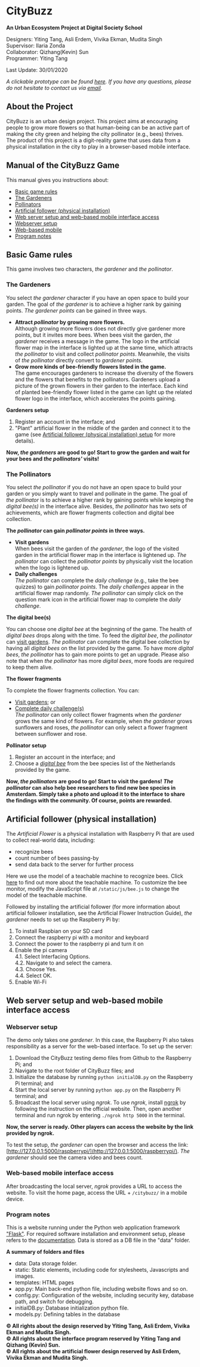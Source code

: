 # CityBuzz
__An Urban Ecosystem Project at Digital Society School__   
  
  
Designers: Yiting Tang, Asli Erdem, Vivika Ekman, Mudita Singh  
Supervisor: Ilaria Zonda  
Collaborator: Qizhang(Kevin) Sun    
Programmer: Yiting Tang  
    
Last Update: 30/01/2020  
  
_A clickable prototype can be found [here](https://xd.adobe.com/view/9a9f1437-ca4f-45b2-433b-6e0755dfe5ea-ecae/?fullscreen&hints=off)._
_If you have any questions, please do not hesitate to contact us via [email](mailto:urbanecosystems.dss@gmail.com)._

## About the Project
CityBuzz is an urban design project. This project aims at encouraging people to grow more flowers so that human-being can be an active part of making the city green and helping the city pollinator (e.g., bees) thrives. The product of this project is a digit-reality game that uses data from a physical installation in the city to play in a browser-based mobile interface.  
  
## Manual of the CityBuzz Game
This manual gives you instructions about:  
* [Basic game rules](#rules)
 * [The Gardeners](#gardener)
 * [Pollinators](#pollinator)
* [Artificial follower (physical installation)](#installation)
* [Web server setup and web-based mobile interface access](#interface)
 * [Webserver setup](#server)    
 * [Web-based mobile](#acceess)   
 * [Program notes](#note)  
  
## Basic Game rules <a name="rules"></a>  
  
This game involves two characters, _the gardener_ and _the pollinator_.  
  
### The Gardeners<a name="gardener"></a>

You select _the gardener_ character if you have an open space to build your garden. The goal of _the gardener_ is to achieve a higher rank by gaining points. _The gardener points_ can be gained in three ways.  
* __Attract _pollinator_ by growing more flowers.__   
Although growing more flowers does not directly give gardener more points, but it invites more bees. When bees visit the garden, _the gardener_ receives a message in the game. The logo in the artificial flower map in the interface is lighted up at the same time, which attracts _the pollinator_ to visit and collect _pollinator points_. Meanwhile, the visits of _the pollinator_ directly convert to _gardener points_.  
* __Grow more kinds of bee-friendly flowers listed in the game.__   
The game encourages gardeners to increase the diversity of the flowers and the flowers that benefits to the pollinators. Gardeners upload a picture of the grown flowers in their garden to the interface. Each kind of planted bee-friendly flower listed in the game can light up the related flower logo in the interface, which accelerates the points gaining.   
  
__Gardeners setup__  
  
1. Register an account in the interface; and  
2. "Plant" artificial flower in the middle of the garden and connect it to the game (see [Artificial follower (physical installation) setup](#installation) for more details).  
  
__Now, _the gardeners_ are good to go! Start to grow the garden and wait for your bees and _the pollinators'_ visits!__


### The Pollinators<a name="pollinator"></a>  
  
You select _the pollinator_ if you do not have an open space to build your garden or you simply want to travel and pollinate in the game. The goal of _the pollinator_ is to achieve a higher rank by gaining points while keeping the _digital bee(s)_ in the interface alive. Besides, _the pollinator_ has two sets of achievements, which are flower fragments collection and digital bee collection.   
  
__The _pollinator_ can gain _pollinator points_ in three ways.__  
  
* __Visit gardens__<a name="visitgarden"></a>  
When bees visit the garden of _the gardener_, the logo of the visited garden in the artificial flower map in the interface is lightened up. _The pollinator_ can collect the _pollinator points_ by physically visit the location when the logo is lightened up.    
* __Daily challenges__<a name="challenge"></a>    
_The pollinator_ can complete the _daily challenge_ (e.g., take the bee quizzes) to gain _pollinator points_. The _daily challenges_ appear in the artificial flower map randomly. _The pollinator_ can simply click on the question mark icon in the artificial flower map to complete the _daily challenge_.   
  
__The digital bee(s)__<a name="digitalbee"></a>  

You can choose one _digital bee_ at the beginning of the game. The health of _digital bees_ drops along with the time. To feed the _digital bee_, _the pollinator_ can [visit gardens](#visitgarden). _The pollinator_ can complete the digital bee collection by having all _digital bees_ on the list provided by the game. To have more _digital bees_, _the pollinator_ has to gain more points to get an upgrade. Please also note that when _the pollinator_ has more _digital bees_, more foods are required to keep them alive.  
  
__The flower fragments__  

To complete the flower fragments collection. You can:  
* [Visit gardens](#visitgarden); or  
* [Complete daily challenge(s)](#challenge)  
_The pollinator_ can only collect flower fragments when _the gardener_ grows the same kind of flowers. For example, when _the gardener_ grows sunflowers and roses, _the pollinator_ can only select a flower fragment between sunflower and rose.
 
__Pollinator setup__  
  
1. Register an account in the interface; and  
2. Choose a _[digital bee](#digitalbee)_ from the bee species list of the Netherlands provided by the game.  
  
__Now, _the pollinators_ are good to go! Start to visit the gardens! _The pollinator_ can also help bee researchers to find new bee species in Amsterdam. Simply take a photo and upload it to the interface to share the findings with the community. Of course, points are rewarded.__

## Artificial follower (physical installation)<a name="installation"></a>  
  
  The _Artificial Flower_ is a physical installation with Raspberry Pi that are used to collect real-world data, including:  
* recognize bees  
* count number of bees passing-by  
* send data back to the server for further process  
  
Here we use the model of a teachable machine to recognize bees. Click [here](https://teachablemachine.withgoogle.com/) to find out more about the teachable machine. To customize the bee monitor, modify the JavaScript file at `/static/js/bee.js` to change the model of the teachable machine.   
      
Followed by installing the artificial follower (for more information about artificial follower installation, see the Artificial Flower Instruction Guide), _the gardener_ needs to set up the Raspberry Pi by:  
1. To install Raspbian on your SD card  
2. Connect the raspberry pi with a monitor and keyboard  
3. Connect the power to the raspberry pi and turn it on  
4. Enable the pi camera  
  4.1. Select Interfacing Options.  
  4.2. Navigate to and select the camera.  
  4.3. Choose Yes.  
  4.4. Select OK.  
5. Enable Wi-Fi  
    
## Web server setup and web-based mobile interface access<a name="interface"></a>  

### Webserver setup<a name="server"></a>
  
  The demo only takes one _gardener_. In this case, the Raspberry Pi also takes responsibility as a server for the web-based interface. To set up the server:
  
1. Download the CityBuzz testing demo files from Github to the Raspberry Pi; and  
2. Navigate to the root folder of CityBuzz files; and  
3. Initialize the database by running `python initialDB.py` on the Raspberry Pi terminal; and  
4. Start the local server by running `python app.py` on the Raspberry Pi terminal; and  
5. Broadcast the local server using _ngrok_. To use _ngrok_, install [ngrok](ngrok.com) by following the instruction on the official website. Then, open another terminal and run ngrok by entering `./ngrok http 5000` in the terminal.   
  
__Now, the server is ready. Other players can access the website by the link provided by ngrok.__  

To test the setup, _the gardener_ can open the browser and access the link: [http://127.0.0.1:5000/raspberrypi/](http://127.0.0.1:5000/raspberrypi/). _The gardener_ should see the camera video and bees count.   
       
### Web-based mobile interface access<a name="access"></a>  
  
  After broadcasting the local server, _ngrok_ provides a URL to access the website. To visit the home page, access the URL + `/citybuzz/` in a mobile device.  
    
### Program notes<a name="note"></a> 

This is a website running under the Python web application framework <a href="https://palletsprojects.com/p/flask/" target="_blank">"Flask"</a>. For required software installation and environment setup, please refers to the <a href="https://flask.palletsprojects.com/en/1.1.x/" target="_blank">documentation</a>. Data is stored as a DB file in the "data" folder.

__A summary of folders and files__  
  
+ data: Data storage folder.
+ static: Static elements, including code for stylesheets, Javascripts and images.
+ templates: HTML pages
+ app.py: Main back-end python file, including website flows and so on.
+ config.py: Configuration of the website, including security key, database path, and switch for debugging.
+ initialDB.py: Database initialization python file.
+ models.py: Defining tables in the database  
  
    
__&#169; All rights about the design reserved by Yiting Tang, Asli Erdem, Vivika Ekman and Mudita Singh.__  
__&#169; All rights about the interface program reserved by Yiting Tang and Qizhang (Kevin) Sun.__  
__&#169; All rights about the artificial flower design reserved by Asli Erdem, Vivika Ekman and Mudita Singh.__  